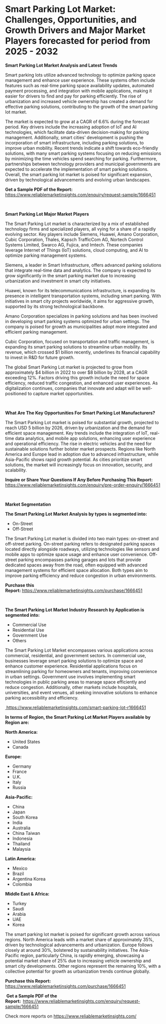 <p><h1>Smart Parking Lot Market: Challenges, Opportunities, and Growth Drivers and Major Market Players forecasted for period from 2025 - 2032</h1></p><p><strong>Smart Parking Lot Market Analysis and Latest Trends</strong></p>
<p><p>Smart parking lots utilize advanced technology to optimize parking space management and enhance user experience. These systems often include features such as real-time parking space availability updates, automated payment processing, and integration with mobile applications, making it easier for drivers to find and pay for parking efficiently. The rise of urbanization and increased vehicle ownership has created a demand for effective parking solutions, contributing to the growth of the smart parking lot market.</p><p>The market is expected to grow at a CAGR of 6.6% during the forecast period. Key drivers include the increasing adoption of IoT and AI technologies, which facilitate data-driven decision-making for parking management. Additionally, smart cities' development is pushing the incorporation of smart infrastructure, including parking solutions, to improve urban mobility. Recent trends indicate a shift towards eco-friendly solutions, with many smart parking systems focusing on reducing emissions by minimizing the time vehicles spend searching for parking. Furthermore, partnerships between technology providers and municipal governments are expected to accelerate the implementation of smart parking solutions. Overall, the smart parking lot market is poised for significant expansion, driven by technological advancements and evolving urban landscapes.</p></p>
<p><strong>Get a Sample PDF of the Report:&nbsp;</strong> <a href="https://www.reliablemarketinsights.com/enquiry/request-sample/1666451?utm_campaign=2530&utm_medium=2&utm_source=Github&utm_content=ia&utm_term=06032025&utm_id=smart-parking-lot">https://www.reliablemarketinsights.com/enquiry/request-sample/1666451</a></p>
<p>&nbsp;</p>
<p><strong>Smart Parking Lot Major Market Players</strong></p>
<p><p>The Smart Parking Lot market is characterized by a mix of established technology firms and specialized players, all vying for a share of a rapidly evolving sector. Key players include Siemens, Huawei, Amano Corporation, Cubic Corporation, Thales, Kapsch TrafficCom AG, Nortech Control Systems Limited, Swarco AG, Fujica, and Imtech. These companies leverage Internet of Things (IoT) solutions, cloud computing, and AI to optimize parking management systems.</p><p>Siemens, a leader in Smart Infrastructure, offers advanced parking solutions that integrate real-time data and analytics. The company is expected to grow significantly in the smart parking market due to increasing urbanization and investment in smart city initiatives.</p><p>Huawei, known for its telecommunications infrastructure, is expanding its presence in intelligent transportation systems, including smart parking. With initiatives in smart city projects worldwide, it aims for aggressive growth, supported by its strong technological backbone.</p><p>Amano Corporation specializes in parking solutions and has been involved in developing smart parking systems optimized for urban settings. The company is poised for growth as municipalities adopt more integrated and efficient parking management.</p><p>Cubic Corporation, focused on transportation and traffic management, is expanding its smart parking solutions to streamline urban mobility. Its revenue, which crossed $1 billion recently, underlines its financial capability to invest in R&D for future growth.</p><p>The global Smart Parking Lot market is projected to grow from approximately $4 billion in 2022 to over $8 billion by 2028, at a CAGR exceeding 12%. Factors driving this growth include the need for space efficiency, reduced traffic congestion, and enhanced user experiences. As digitalization continues, companies that innovate and adapt will be well-positioned to capture market opportunities.</p></p>
<p>&nbsp;</p>
<p><strong>What Are The Key Opportunities For Smart Parking Lot Manufacturers?</strong></p>
<p><p>The Smart Parking Lot market is poised for substantial growth, projected to reach USD 5 billion by 2026, driven by urbanization and the demand for efficient space management. Key trends include the integration of IoT, real-time data analytics, and mobile app solutions, enhancing user experience and operational efficiency. The rise in electric vehicles and the need for sustainable solutions further bolster market prospects. Regions like North America and Europe lead in adoption due to advanced infrastructure, while Asia-Pacific shows rapid growth potential. As cities prioritize smart solutions, the market will increasingly focus on innovation, security, and scalability.</p></p>
<p><strong>Inquire or Share Your Questions If Any Before Purchasing This Report:</strong> <a href="https://www.reliablemarketinsights.com/enquiry/pre-order-enquiry/1666451?utm_campaign=2530&utm_medium=2&utm_source=Github&utm_content=ia&utm_term=06032025&utm_id=smart-parking-lot">https://www.reliablemarketinsights.com/enquiry/pre-order-enquiry/1666451</a></p>
<p>&nbsp;</p>
<p><strong>Market Segmentation</strong></p>
<p><strong>The Smart Parking Lot Market Analysis by types is segmented into:</strong></p>
<p><ul><li>On-Street</li><li>Off-Street</li></ul></p>
<p><p>The Smart Parking Lot market is divided into two main types: on-street and off-street parking. On-street parking refers to designated parking spaces located directly alongside roadways, utilizing technologies like sensors and mobile apps to optimize space usage and enhance user convenience. Off-street parking encompasses parking garages and lots that provide dedicated spaces away from the road, often equipped with advanced management systems for efficient space allocation. Both types aim to improve parking efficiency and reduce congestion in urban environments.</p></p>
<p><strong>Purchase this Report:&nbsp;</strong><a href="https://www.reliablemarketinsights.com/purchase/1666451?utm_campaign=2530&utm_medium=2&utm_source=Github&utm_content=ia&utm_term=06032025&utm_id=smart-parking-lot">https://www.reliablemarketinsights.com/purchase/1666451</a></p>
<p>&nbsp;</p>
<p><strong>The Smart Parking Lot Market Industry Research by Application is segmented into:</strong></p>
<p><ul><li>Commercial Use</li><li>Residential Use</li><li>Government Use</li><li>Others</li></ul></p>
<p><p>The Smart Parking Lot Market encompasses various applications across commercial, residential, and government sectors. In commercial use, businesses leverage smart parking solutions to optimize space and enhance customer experience. Residential applications focus on streamlining parking for homeowners and tenants, improving convenience in urban settings. Government use involves implementing smart technologies in public parking areas to manage space efficiently and reduce congestion. Additionally, other markets include hospitals, universities, and event venues, all seeking innovative solutions to enhance parking accessibility and efficiency.</p></p>
<p><a href="https://www.reliablemarketinsights.com/smart-parking-lot-r1666451?utm_campaign=2530&utm_medium=2&utm_source=Github&utm_content=ia&utm_term=06032025&utm_id=smart-parking-lot">&nbsp;https://www.reliablemarketinsights.com/smart-parking-lot-r1666451</a></p>
<p><strong>In terms of Region, the Smart Parking Lot Market Players available by Region are:</strong></p>
<p>
    <p> <strong> North America: </strong>
        <ul>
            <li>United States</li>
            <li>Canada</li>
        </ul>
        </p> 
    <p> <strong> Europe: </strong>
        <ul>
            <li>Germany</li>
            <li>France</li>
            <li>U.K.</li>
            <li>Italy</li>
            <li>Russia</li>
        </ul>
        </p> 
    <p> <strong> Asia-Pacific: </strong>
        <ul>
            <li>China</li>
            <li>Japan</li>
            <li>South Korea</li>
            <li>India</li>
            <li>Australia</li>
            <li>China Taiwan</li>
            <li>Indonesia</li>
            <li>Thailand</li>
            <li>Malaysia</li>
        </ul>
        </p> 
    <p> <strong> Latin America: </strong>
        <ul>
            <li>Mexico</li>
            <li>Brazil</li>
            <li>Argentina Korea</li>
            <li>Colombia</li>
        </ul>
        </p> 
    <p> <strong> Middle East & Africa: </strong>
        <ul>
            <li>Turkey</li>
            <li>Saudi</li>
            <li>Arabia</li>
            <li>UAE</li>
            <li>Korea</li>
        </ul>
    </p>
    </p>
<p><p>The smart parking lot market is poised for significant growth across various regions. North America leads with a market share of approximately 35%, driven by technological advancements and urbanization. Europe follows closely at around 30%, bolstered by sustainability initiatives. The Asia-Pacific region, particularly China, is rapidly emerging, showcasing a potential market share of 25% due to increasing vehicle ownership and smart city developments. Other regions represent the remaining 10%, with a collective potential for growth as urbanization trends continue globally.</p></p>
<p><strong>Purchase this Report: </strong><a href="https://www.reliablemarketinsights.com/purchase/1666451?utm_campaign=2530&utm_medium=2&utm_source=Github&utm_content=ia&utm_term=06032025&utm_id=smart-parking-lot">https://www.reliablemarketinsights.com/purchase/1666451</a></p>
<p>&nbsp;<strong>Get a Sample PDF of the Report:&nbsp;&nbsp;</strong><a href="https://www.reliablemarketinsights.com/enquiry/request-sample/1666451?utm_campaign=2530&utm_medium=2&utm_source=Github&utm_content=ia&utm_term=06032025&utm_id=smart-parking-lot">https://www.reliablemarketinsights.com/enquiry/request-sample/1666451</a></p>
<p><strong></strong></p>
<p>Check more reports on <a href="https://www.reliablemarketinsights.com/?utm_campaign=2530&utm_medium=2&utm_source=Github&utm_content=ia&utm_term=06032025&utm_id=smart-parking-lot">https://www.reliablemarketinsights.com/</a></p>